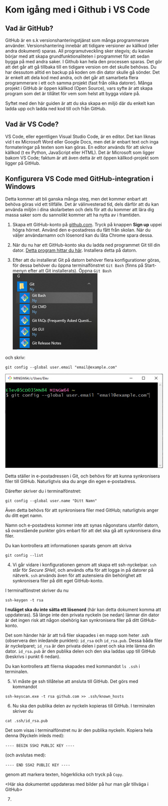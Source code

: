 # Kom igång med i Github i VS Code
## Vad är GitHub?
GitHub är en s.k versionshanteringstjänst som många programmerare använder. Versionshantering innebär att tidigare versioner av källkod (eller andra dokument) sparas. All programutveckling sker stegvis; du kanske börjar med att skapa grundfunktionaliteten i programmet för att sedan bygga på med andra saker. I Github kan hela den processen sparas. Det gör att det går att gå tillbaka till en tidigare version om det skulle behövas. Du har dessutom alltid en backup på koden om din dator skulle gå sönder. Det är enkelt att dela kod med andra, och det går att samarbeta flera programmerare i ett och samma projekt (fast från olika datorer). Många projekt i GitHub är öppen källkod (Open Source), vars syfte är att skapa program som det är tillåtet för vem som helst att bygga vidare på. 

Syftet med den här guiden är att du ska skapa en miljö där du enkelt kan ladda upp och ladda ned kod till och från GitHub.

## Vad är VS Code?
VS Code, eller egentligen Visual Studio Code, är en editor. Det kan liknas vid t ex Microsoft Word eller Google Docs, men det är enbart text och inga formateringar på texten som kan göras. En editor används för att skriva källkod (t ex Python, JavaScript eller HTML). Det är Microsoft som ligger bakom VS Code; faktum är att även detta är ett öppen källkod-projekt som ligger på GitHub.

## Konfigurera VS Code med GitHub-integration i Windows
Detta kommer att bli ganska många steg, men det kommer enbart att behöva göras vid ett tillfälle. Det är välinvesterad tid, dels därför att du kan använda miljön i dina skolarbeten och dels för att du kommer att lära dig massa saker som du sannolikt kommer att ha nytta av i framtiden.

1. Skapa ett GitHub-konto på [github.com](https://github.com). Tryck på knappen **Sign up** uppei högra hörnet. Använd den e-postadress du fått från skolan. När du väljer användarnamn och lösenord kan du låta Chrome spara dessa.

2. När du nu har ett GitHub-konto ska du ladda ned programmet Git till din dator. [Detta program hittar du här](https://git-scm.com/download/). Installera detta på datorn.

3. Efter att du installerat Git på datorn behöver flera konfigurationer göras, för dessa behöver du öppna terminalfönstret `Git Bash` (finns på Start-menyn efter att Git installerats). Öppna `Git Bash`
![](git_start_menu.png)


och skriv:

```
git config --global user.email "email@example.com"
```
![](git_config_mail.png)

Detta ställer in e-postadressen i Git, och behövs för att kunna synkronisera filer till GitHub. Naturligtvis ska du ange din egen e-postadress.

Därefter skriver du i terminalfönstret:

```
git config --global user.name "Ditt Namn"
```

Även detta behövs för att synkronisera filer med GitHub; naturligtvis anger du ditt eget namn.

Namn och e-postadress kommer inte att synas någonstans utanför datorn, så ovanstående punkter görs enbart för att det ska gå att synkronisera dina filer.

Du kan kontrollera att informationen sparats genom att skriva

```
git config --list
```

4. Vi går vidare i konfigurationen genom att skapa ett ssh-nyckelpar. `ssh` står för *Secure SHell*, och används ofta för att logga in på datorer på nätverk. `ssh` används även för att autensiera din behörighet att synkronisera filer på ditt eget GitHub-konto.

I terminalfönstret skriver du nu

```
ssh-keygen -t rsa
```

**I nuläget ska du inte sätta ett lösenord** (här kan detta dokument komma att uppdateras). Så länge inte den privata nyckeln (se nedan) lämnar din dator är det ingen risk att någon obehörig kan synkronisera filer på ditt GitHub-konto.

Det som händer här är att två filer skapades i en mapp som heter .ssh (observera den inledande punkten): `id_rsa` och `id_rsa.pub`. Dessa båda filer är nyckelparet; `id_rsa` är den privata delen i paret och ska inte lämna din dator. `id_rsa.pub` är den publika delen och den ska laddas upp till GitHub (beskrivs i punkt 6 nedan).

Du kan kontrollera att filerna skapades med kommandot `ls .ssh` i terminalen.

5. Vi måste ge ssh tillåtelse att ansluta till GitHub. Det görs med kommandot

```
ssh-keyscan.exe -t rsa github.com >> .ssh/known_hosts
```

6. Nu ska den publika delen av nyckeln kopieras till GitHub. I terminalen skriver du

```
cat .ssh/id_rsa.pub
```

Det som visas i terminalfönstret nu är den publika nyckeln. Kopiera hela denna (Nyckeln inleds med):

`---- BEGIN SSH2 PUBLIC KEY ----`

(och avslutas med): 

`---- END SSH2 PUBLIC KEY ----`

genom att markera texten, högerklicka och tryck på `Copy`.

<Här ska dokumentet uppdateras med bilder på hur man går tillväga i GitHub>

7. <Vidare uppdatering sker om hur VS Code hanteras.>